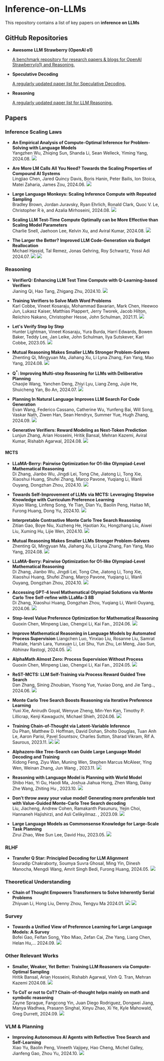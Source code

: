 # Inference-on-LLMs
This repository contains a list of key papers on **inference on LLMs**

## GitHub Repositories

- **Awesome LLM Strawberry (OpenAI o1)**  
 
  [A benchmark repository for research papers & blogs for OpenAI Strawberry(o1) and Reasoning.](https://github.com/hemingkx/Spec-Bench)

- **Speculative Decoding**
  
  [A regularly updated paper list for Speculative Decoding.](https://github.com/hemingkx/SpeculativeDecodingPapers/tree/main)


- **Reasoning**
  
  [A regularly updated paper list for LLM Reasoning.]( https://github.com/atfortes/Awesome-LLM-Reasoning)


## Papers

### Inference Scaling Laws

- **An Empirical Analysis of Compute-Optimal Inference for Problem-Solving with Language Models**  
  Yangzhen Wu, Zhiqing Sun, Shanda Li, Sean Welleck, Yiming Yang, 2024.08. ![](https://img.shields.io/badge/Arxiv-orange)
  
- **Are More LM Calls All You Need?  Towards the Scaling Properties of Compound AI Systems**  
  Lingjiao Chen, Jared Quincy Davis, Boris Hanin, Peter Bailis, Ion Stoica, Matei Zaharia, James Zou, 2024.06. ![](https://img.shields.io/badge/Arxiv-orange)
  
- **Large Language Monkeys: Scaling Inference Compute  with Repeated Sampling**  
  Bradley Brown, Jordan Juravsky, Ryan Ehrlich, Ronald Clark, Quoc V. Le, Christopher R ́e, and Azalia Mirhoseini, 2024.08. ![](https://img.shields.io/badge/Arxiv-orange)

- **Scaling LLM Test-Time Compute Optimally can be More Effective than Scaling Model Parameters**  
  Charlie Snell, Jaehoon Lee, Kelvin Xu, and Aviral Kumar, 2024.08. ![](https://img.shields.io/badge/DeepMind-blue)

- **The Larger the Better? Improved LLM Code-Generation via Budget Reallocation**  
  Michael Hassid, Tal Remez, Jonas Gehring, Roy Schwartz, Yossi Adi 2024.07. ![](https://img.shields.io/badge/COLM-orange) ![](https://img.shields.io/badge/OpenReview-orange)

### Reasoning

-  **VerifierQ: Enhancing LLM Test Time Compute with Q-Learning-based Verifiers**    
  Jianing Qi, Hao Tang, Zhigang Zhu, 2024.10. ![](https://img.shields.io/badge/Arxiv-orange)

- **Training Verifiers to Solve Math Word Problems**  
  Karl Cobbe, Vineet Kosaraju, Mohammad Bavarian, Mark Chen, Heewoo Jun, Lukasz Kaiser, Matthias Plappert, Jerry Tworek, Jacob Hilton, Reiichiro Nakano, Christopher Hesse, John Schulman, 2021.11.  ![](https://img.shields.io/badge/OpenAI-blue)

- **Let's Verify Step by Step**  
  Hunter Lightman, Vineet Kosaraju, Yura Burda, Harri Edwards, Bowen Baker, Teddy Lee, Jan Leike, John Schulman, Ilya Sutskever, Karl Cobbe, 2023.05.  ![](https://img.shields.io/badge/OpenAI-blue)

- **Mutual Reasoning Makes Smaller LLMs Stronger Problem-Solvers**  
  Zhenting Qi, Mingyuan Ma, Jiahang Xu, Li Lyna Zhang, Fan Yang, Mao Yang, 2024.08.  ![](https://img.shields.io/badge/Microsoft-blue)

-  **Q<sup>*</sup>: Improving Multi-step Reasoning for LLMs with Deliberative Planning**    
  Chaojie Wang, Yanchen Deng, Zhiyi Lyu, Liang Zeng, Jujie He, Shuicheng Yan, Bo An, 2024.07. ![](https://img.shields.io/badge/Arxiv-orange)

- **Planning In Natural Language Improves LLM Search For Code Generation**  
  Evan Wang, Federico Cassano, Catherine Wu, Yunfeng Bai, Will Song, Vaskar Nath, Ziwen Han, Sean Hendryx, Summer Yue, Hugh Zhang, 2024.09.  ![](https://img.shields.io/badge/ScaleAI-blue)

- **Generative Verifiers: Reward Modeling as Next-Token Prediction**  
  Lunjun Zhang, Arian Hosseini, Hritik Bansal, Mehran Kazemi, Aviral Kumar, Rishabh Agarwal, 2024.08.  ![](https://img.shields.io/badge/OpenAI-blue)

#### MCTS

-  **LLaMA-Berry: Pairwise Optimization for O1-like Olympiad-Level Mathematical Reasoning**    
 Di Zhang, Jianbo Wu, Jingdi Lei, Tong Che, Jiatong Li, Tong Xie, Xiaoshui Huang, Shufei Zhang, Marco Pavone, Yuqiang Li, Wanli Ouyang, Dongzhan Zhou, 2024.10. ![](https://img.shields.io/badge/Arxiv-orange)

-  **Towards Self-Improvement of LLMs via MCTS: Leveraging Stepwise Knowledge with Curriculum Preference Learning**    
  Xiyao Wang, Linfeng Song, Ye Tian, Dian Yu, Baolin Peng, Haitao Mi, Furong Huang, Dong Yu, 2024.10. ![](https://img.shields.io/badge/Arxiv-orange)

-  **Interpretable Contrastive Monte Carlo Tree Search Reasoning**    
  Zitian Gao, Boye Niu, Xuzheng He, Haotian Xu, Hongzhang Liu, Aiwei Liu, Xuming Hu, Lijie Wen, 2024.10. ![](https://img.shields.io/badge/Arxiv-orange)

-  **Mutual Reasoning Makes Smaller LLMs Stronger Problem-Solvers**    
  Zhenting Qi, Mingyuan Ma, Jiahang Xu, Li Lyna Zhang, Fan Yang, Mao Yang, 2024.08. ![](https://img.shields.io/badge/Arxiv-orange)

-  **LLaMA-Berry: Pairwise Optimization for O1-like Olympiad-Level Mathematical Reasoning**    
 Di Zhang, Jianbo Wu, Jingdi Lei, Tong Che, Jiatong Li, Tong Xie, Xiaoshui Huang, Shufei Zhang, Marco Pavone, Yuqiang Li, Wanli Ouyang, Dongzhan Zhou, 2024.10. ![](https://img.shields.io/badge/Arxiv-orange)

-  **Accessing GPT-4 level Mathematical Olympiad Solutions via Monte Carlo Tree Self-refine with LLaMa-3 8B**    
  Di Zhang, Xiaoshui Huang, Dongzhan Zhou, Yuqiang Li, Wanli Ouyang, 2024.06. ![](https://img.shields.io/badge/Arxiv-orange)

-  **Step-level Value Preference Optimization for Mathematical Reasoning**    
  Guoxin Chen, Minpeng Liao, Chengxi Li, Kai Fan., 2024.06. ![](https://img.shields.io/badge/Arxiv-orange)

- **Improve Mathematical Reasoning in Language Models by Automated Process Supervision**
Liangchen Luo, Yinxiao Liu, Rosanne Liu, Samrat Phatale, Harsh Lara, Yunxuan Li, Lei Shu, Yun Zhu, Lei Meng, Jiao Sun, Abhinav Rastogi, 2024.05.
![](https://img.shields.io/badge/DeepMind-blue)

-  **AlphaMath Almost Zero: Process Supervision Without Process**    
  Guoxin Chen, Minpeng Liao, Chengxi Li, Kai Fan., 2024.05. ![](https://img.shields.io/badge/Arxiv-orange)

-  **ReST-MCTS: LLM Self-Training via Process Reward Guided Tree Search**    
  Dan Zhang, Sining Zhoubian, Yisong Yue, Yuxiao Dong, and Jie Tang.., 2024.06. ![](https://img.shields.io/badge/Arxiv-orange)

-  **Monte Carlo Tree Search Boosts Reasoning via Iterative Preference Learning**    
  Yuxi Xie, Anirudh Goyal, Wenyue Zheng, Min-Yen Kan, Timothy P. Lillicrap, Kenji Kawaguchi, Michael Shieh, 2024.06. ![](https://img.shields.io/badge/Arxiv-orange)

-  **Training Chain-of-Thought via Latent-Variable Inference**    
  Du Phan, Matthew D. Hoffman, David Dohan, Sholto Douglas, Tuan Anh Le, Aaron Parisi, Pavel Sountsov, Charles Sutton, Sharad Vikram, Rif A. Saurous, 2023.11. ![](https://img.shields.io/badge/Google-blue)  ![](https://img.shields.io/badge/NIPS-orange)

-  **Alphazero-like Tree-Search can Guide Large Language Model Decoding and Training**    
  Xidong Feng, Ziyu Wan, Muning Wen, Stephen Marcus McAleer, Ying Wen, Weinan Zhang, Jun Wang
, 2023.11. ![](https://img.shields.io/badge/NIPS_FMDM_Workshop-orange)

-  **Reasoning with Language Model is Planning with World Model**    
  Shibo Hao, Yi Gu, Haodi Ma, Joshua Jiahua Hong, Zhen Wang, Daisy Zhe Wang, Zhiting Hu
, 2023.10. ![](https://img.shields.io/badge/EMNLP-orange)

-  **Don’t throw away your value model! Generating more preferable text with Value-Guided Monte-Carlo Tree Search decoding**    
  Liu, Jiacheng, Andrew Cohen, Ramakanth Pasunuru, Yejin Choi, Hannaneh Hajishirzi, and Asli Celikyilmaz.
, 2023.09. ![](https://img.shields.io/badge/COLM-orange)

-  **Large Language Models as Commonsense Knowledge for Large-Scale Task Planning**    
  Zirui Zhao, Wee Sun Lee, David Hsu, 2023.05. ![](https://img.shields.io/badge/NIPS-orange)




### RLHF

-  **Transfer Q Star: Principled Decoding for LLM Alignment**    
Souradip Chakraborty, Soumya Suvra Ghosal, Ming Yin, Dinesh Manocha, Mengdi Wang, Amrit Singh Bedi, Furong Huang, 2024.05. ![](https://img.shields.io/badge/Arxiv-orange)

### Theoretical Understanding

- **Chain of Thought Empowers Transformers to Solve Inherently Serial Problems**  
  Zhiyuan Li, Hong Liu, Denny Zhou, Tengyu Ma 2024.01. ![](https://img.shields.io/badge/ICLR-orange) ![](https://img.shields.io/badge/OpenReview-orange)


### Survey

- **Towards a Unified View of Preference Learning for Large Language Models: A Survey**  
  Bofei Gao, Feifan Song, Yibo Miao, Zefan Cai, Zhe Yang, Liang Chen, Helan Hu,... 2024.09. ![](https://img.shields.io/badge/Arxiv-orange)
  
### Other Relevant Works

- **Smaller, Weaker, Yet Better: Training LLM Reasoners via Compute-Optimal Sampling**  
  Hritik Bansal, Arian Hosseini, Rishabh Agarwal, Vinh Q. Tran, Mehran Kazemi 2024.08. ![](https://img.shields.io/badge/DeepMind-blue)


- **To CoT or not to CoT? Chain-of-thought helps mainly on math and symbolic reasoning**    
Zayne Sprague, Fangcong Yin, Juan Diego Rodriguez, Dongwei Jiang, Manya Wadhwa, Prasann Singhal, Xinyu Zhao, Xi Ye, Kyle Mahowald, Greg Durrett, 2024.09. ![](https://img.shields.io/badge/Arxiv-orange)


### VLM & Planning

- **Improving Autonomous AI Agents with Reflective Tree Search and Self-Learning**    
Xiao Yu, Baolin Peng, Vineeth Vajipey, Hao Cheng, Michel Galley, Jianfeng Gao, Zhou Yu, 2024.10. ![](https://img.shields.io/badge/Arxiv-orange)



